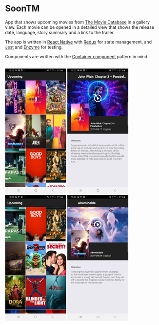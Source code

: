 # SoonTM

App that shows upcoming movies from [The Movie Database][tmdb] in a gallery view. Each movie can be opened in a detailed view that shows the release date, language, story summary and a link to the trailer.

The app is written in [React Native][react-native] with [Redux][redux] for state management, and [Jest][jest] and [Enzyme][enzyme] for testing. 

Components are written with the [Container component][reactpatterns:container] pattern in mind.

<br/>

<div float="left">
  <img src="./img/soontm_gallery1.jpg" width="200" />
  <img src="./img/soontm_details1.jpg" width="200" />
  <img src="./img/soontm_gallery2.jpg" width="200" /> 
  <img src="./img/soontm_details2.jpg" width="200" />
</div>

[enzyme]: https://github.com/airbnb/enzyme
[jest]: https://jestjs.io/docs/en/getting-started
[react-native]: https://reactnative.dev/
[reactpatterns:container]: https://reactpatterns.com/#container-component
[redux]: https://redux.js.org/
[tmdb]: http://themoviedb.org/
